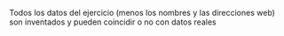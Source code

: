 

Todos los datos del ejercicio (menos los nombres y las direcciones web) son inventados y pueden coincidir o no con datos reales